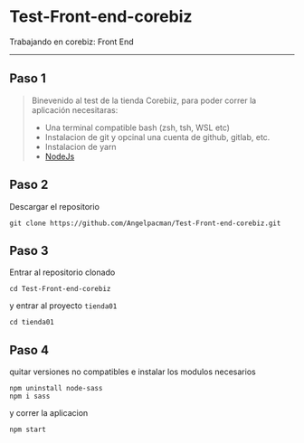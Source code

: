 # Test-Front-end-corebiz
Trabajando en corebiz: Front End

---
## Paso 1
>Binevenido al test de la tienda Corebiiz, para poder correr la aplicación necesitaras:
>- Una terminal compatible bash (zsh, tsh, WSL etc)
>- Instalacion de git y opcinal una cuenta de github, gitlab, etc.
>- Instalacion de yarn
>- [NodeJs](https://nodejs.org/)

## Paso 2
Descargar el repositorio

```shell
git clone https://github.com/Angelpacman/Test-Front-end-corebiz.git
```

## Paso 3
Entrar al repositorio clonado 

```shell
cd Test-Front-end-corebiz
```

y entrar al proyecto `tienda01`

```shell
cd tienda01
```

## Paso 4
quitar versiones no compatibles e instalar los modulos necesarios
```shell
npm uninstall node-sass
npm i sass
```

y correr la aplicacion

```shell
npm start
```
